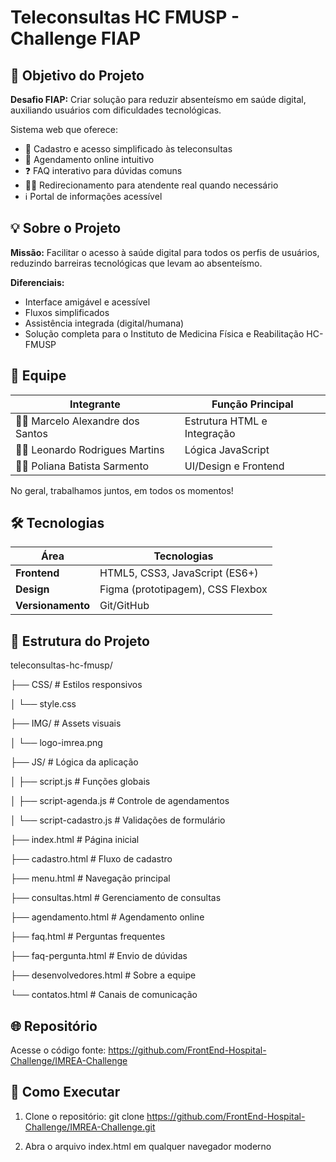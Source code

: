 # Teleconsultas HC FMUSP - Challenge FIAP

## 🎯 Objetivo do Projeto
**Desafio FIAP:** Criar solução para reduzir absenteísmo em saúde digital, auxiliando usuários com dificuldades tecnológicas.

Sistema web que oferece:
- 🚀 Cadastro e acesso simplificado às teleconsultas
- 📅 Agendamento online intuitivo
- ❓ FAQ interativo para dúvidas comuns
- 👩‍⚕️ Redirecionamento para atendente real quando necessário
- ℹ️ Portal de informações acessível

## 💡 Sobre o Projeto
**Missão:** Facilitar o acesso à saúde digital para todos os perfis de usuários, reduzindo barreiras tecnológicas que levam ao absenteísmo.

**Diferenciais:**
- Interface amigável e acessível
- Fluxos simplificados
- Assistência integrada (digital/humana)
- Solução completa para o Instituto de Medicina Física e Reabilitação HC-FMUSP

## 👥 Equipe
| Integrante | Função Principal |
|------------|------------------|
| 👨‍💻 Marcelo Alexandre dos Santos | Estrutura HTML e Integração |
| 👨‍💻 Leonardo Rodrigues Martins | Lógica JavaScript |
| 👩‍💻 Poliana Batista Sarmento | UI/Design e Frontend |

No geral, trabalhamos juntos, em todos os momentos!

## 🛠 Tecnologias
| Área | Tecnologias |
|------|------------|
| **Frontend** | HTML5, CSS3, JavaScript (ES6+) |
| **Design** | Figma (prototipagem), CSS Flexbox |
| **Versionamento** | Git/GitHub |

## 📂 Estrutura do Projeto
teleconsultas-hc-fmusp/

├── CSS/ # Estilos responsivos

│ └── style.css

├── IMG/ # Assets visuais

│ └── logo-imrea.png

├── JS/ # Lógica da aplicação

│ ├── script.js # Funções globais

│ ├── script-agenda.js # Controle de agendamentos

│ └── script-cadastro.js # Validações de formulário

├── index.html # Página inicial

├── cadastro.html # Fluxo de cadastro

├── menu.html # Navegação principal

├── consultas.html # Gerenciamento de consultas

├── agendamento.html # Agendamento online

├── faq.html # Perguntas frequentes

├── faq-pergunta.html # Envio de dúvidas

├── desenvolvedores.html # Sobre a equipe

└── contatos.html # Canais de comunicação

## 🌐 Repositório
Acesse o código fonte: https://github.com/FrontEnd-Hospital-Challenge/IMREA-Challenge

## 🚀 Como Executar
1. Clone o repositório:
   git clone https://github.com/FrontEnd-Hospital-Challenge/IMREA-Challenge.git

2. Abra o arquivo index.html em qualquer navegador moderno